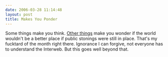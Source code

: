 ```yaml
---
date: 2006-03-28 11:14:48
layout: post
title: Makes You Ponder
---
```


Some things make you think. [Other things](http://www.theregister.co.uk/2006/03/27/tuttle_email/) make you wonder if the world wouldn't be a better place if public stonings were still in place. That's my fucktard of the month right there. Ignorance I can forgive, not everyone has to understand the Interweb. But this goes well beyond that.
